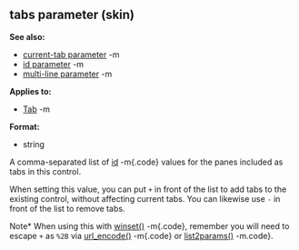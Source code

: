 ## tabs parameter (skin)
**See also:**
*   [current-tab parameter](/ref/%7Bskin%7D/param/current-tab.md) -m
*   [id parameter](/ref/%7Bskin%7D/param/id.md) -m
*   [multi-line parameter](/ref/%7Bskin%7D/param/multi-line.md) -m
<!-- -->
**Applies to:**
*   [Tab](/ref/%7Bskin%7D/control/tab.md) -m
<!-- -->
**Format:**
*   string


A comma-separated list of [id](/ref/%7Bskin%7D/param/id.md) -m{.code}
values for the panes included as tabs in this control. 

When
setting this value, you can put `+` in front of the list to add tabs to
the existing control, without affecting current tabs. You can likewise
use `-` in front of the list to remove tabs. 

Note* When using
this with [winset()](/ref/proc/winset.md) -m{.code}, remember you will need to
escape `+` as `%2B` via [url_encode()](/ref/proc/url_encode.md) -m{.code} or
[list2params()](/ref/proc/list2params.md) -m.code}.